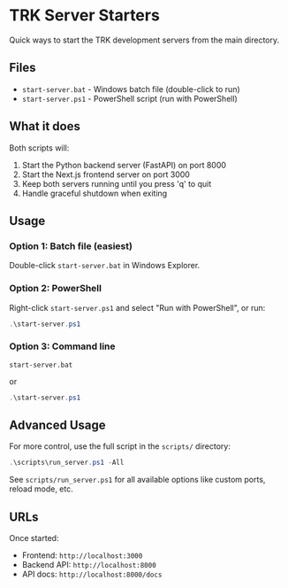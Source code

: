 # TRK Server Starters

Quick ways to start the TRK development servers from the main directory.

## Files

- `start-server.bat` - Windows batch file (double-click to run)
- `start-server.ps1` - PowerShell script (run with PowerShell)

## What it does

Both scripts will:

1. Start the Python backend server (FastAPI) on port 8000
2. Start the Next.js frontend server on port 3000
3. Keep both servers running until you press 'q' to quit
4. Handle graceful shutdown when exiting

## Usage

### Option 1: Batch file (easiest)

Double-click `start-server.bat` in Windows Explorer.

### Option 2: PowerShell

Right-click `start-server.ps1` and select "Run with PowerShell", or run:

```powershell
.\start-server.ps1
```

### Option 3: Command line

```batch
start-server.bat
```

or

```powershell
.\start-server.ps1
```

## Advanced Usage

For more control, use the full script in the `scripts/` directory:

```powershell
.\scripts\run_server.ps1 -All
```

See `scripts/run_server.ps1` for all available options like custom ports, reload mode, etc.

## URLs

Once started:

- Frontend: `http://localhost:3000`
- Backend API: `http://localhost:8000`
- API docs: `http://localhost:8000/docs`
